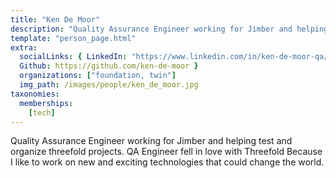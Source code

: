 ```yaml
---
title: "Ken De Moor"
description: "Quality Assurance Engineer working for Jimber and helping test and organize threefold projects."
template: "person_page.html"
extra:
  socialLinks: { LinkedIn: "https://www.linkedin.com/in/ken-de-moor-qa/",
  Github: https://github.com/ken-de-moor }
  organizations: ["foundation, twin"]
  img_path: /images/people/ken_de_moor.jpg
taxonomies:
  memberships:
    [tech]
---
```


Quality Assurance Engineer working for Jimber and helping test and organize threefold projects. QA Engineer fell in love with Threefold Because I like to work on new and exciting technologies that could change the world.